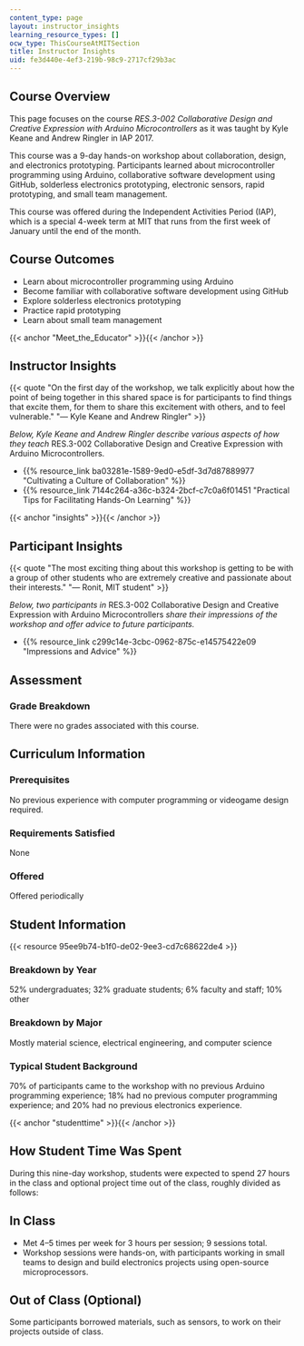 ```yaml
---
content_type: page
layout: instructor_insights
learning_resource_types: []
ocw_type: ThisCourseAtMITSection
title: Instructor Insights
uid: fe3d440e-4ef3-219b-98c9-2717cf29b3ac
---
```


Course Overview
---------------

This page focuses on the course _RES.3-002 Collaborative Design and Creative Expression with Arduino Microcontrollers_ as it was taught by Kyle Keane and Andrew Ringler in IAP 2017.

This course was a 9-day hands-on workshop about collaboration, design, and electronics prototyping. Participants learned about microcontroller programming using Arduino, collaborative software development using GitHub, solderless electronics prototyping, electronic sensors, rapid prototyping, and small team management.

This course was offered during the Independent Activities Period (IAP), which is a special 4-week term at MIT that runs from the first week of January until the end of the month.

Course Outcomes
---------------

*   Learn about microcontroller programming using Arduino
*   Become familiar with collaborative software development using GitHub
*   Explore solderless electronics prototyping
*   Practice rapid prototyping
*   Learn about small team management

{{< anchor "Meet_the_Educator" >}}{{< /anchor >}}

Instructor Insights
-------------------

{{< quote "On the first day of the workshop, we talk explicitly about how the point of being together in this shared space is for participants to find things that excite them, for them to share this excitement with others, and to feel vulnerable." "— Kyle Keane and Andrew Ringler" >}}

_Below, Kyle Keane and Andrew Ringler describe various aspects of how they teach_ RES.3-002 Collaborative Design and Creative Expression with Arduino Microcontrollers.

*   {{% resource_link ba03281e-1589-9ed0-e5df-3d7d87889977 "Cultivating a Culture of Collaboration" %}}
*   {{% resource_link 7144c264-a36c-b324-2bcf-c7c0a6f01451 "Practical Tips for Facilitating Hands-On Learning" %}}

{{< anchor "insights" >}}{{< /anchor >}}

Participant Insights
--------------------

{{< quote "The most exciting thing about this workshop is getting to be with a group of other students who are extremely creative and passionate about their interests." "— Ronit, MIT student" >}}

_Below, two participants in_ RES.3-002 Collaborative Design and Creative Expression with Arduino Microcontrollers _share their impressions of the workshop and offer advice to future participants._

*   {{% resource_link c299c14e-3cbc-0962-875c-e14575422e09 "Impressions and Advice" %}}

Assessment
----------

### Grade Breakdown

There were no grades associated with this course.

Curriculum Information
----------------------

### Prerequisites

No previous experience with computer programming or videogame design required.

### Requirements Satisfied

None

### Offered

Offered periodically

Student Information
-------------------

{{< resource 95ee9b74-b1f0-de02-9ee3-cd7c68622de4 >}}

### Breakdown by Year

52% undergraduates; 32% graduate students; 6% faculty and staff; 10% other

### Breakdown by Major

Mostly material science, electrical engineering, and computer science

### Typical Student Background

70% of participants came to the workshop with no previous Arduino programming experience; 18% had no previous computer programming experience; and 20% had no previous electronics experience.

{{< anchor "studenttime" >}}{{< /anchor >}}

How Student Time Was Spent
--------------------------

During this nine-day workshop, students were expected to spend 27 hours in the class and optional project time out of the class, roughly divided as follows:

In Class
--------

*   Met 4–5 times per week for 3 hours per session; 9 sessions total.
*   Workshop sessions were hands-on, with participants working in small teams to design and build electronics projects using open-source microprocessors.

Out of Class (Optional)
-----------------------

Some participants borrowed materials, such as sensors, to work on their projects outside of class.